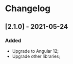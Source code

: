 # Changelog

## [2.1.0] - 2021-05-24

### Added

- Upgrade to Angular 12;
- Upgrade other libraries;
